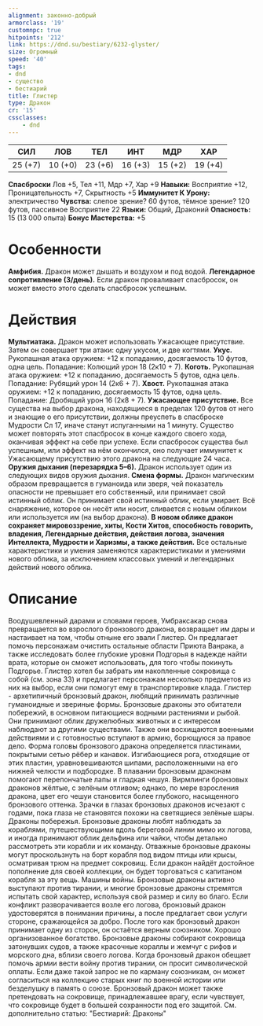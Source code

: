 ```yaml
---
alignment: законно-добрый
armorclass: '19'
customnpc: true
hitpoints: '212'
link: https://dnd.su/bestiary/6232-glyster/
size: Огромный
speed: '40'
tags:
- dnd
- существо
- бестиарий
title: Глистер
type: Дракон
cr: '15'
cssclasses:
    - dnd
---
```



| СИЛ | ЛОВ | ТЕЛ | ИНТ | МДР | ХАР |
|---|---|---|---|---|---|
| 25 (+7) | 10 (+0) | 23 (+6) | 16 (+3) | 15 (+2) | 19 (+4) |
**Спасброски** Лов +5, Тел +11, Мдр +7, Хар +9
**Навыки:** Восприятие +12, Проницательность +7, Скрытность +5
**Иммунитет К Урону:** электричество
**Чувства:** слепое зрение? 60 футов, тёмное зрение? 120 футов, пассивное Восприятие 22
**Языки:** Общий, Драконий
**Опасность:** 15 (13 000 опыта)
**Бонус Мастерства:** +5


# Особенности
**Амфибия.** Дракон может дышать и воздухом и под водой.
**Легендарное сопротивление (3/день).** Если дракон проваливает спасбросок, он может вместо этого сделать спасбросок успешным.


# Действия
**Мультиатака.** Дракон может использовать Ужасающее присутствие. Затем он совершает три атаки: одну укусом, и две когтями.
**Укус.** Рукопашная атака оружием: +12 к попаданию, досягаемость 10 футов, одна цель. Попадание: Колющий урон 18 (2к10 + 7).
**Коготь.** Рукопашная атака оружием: +12 к попаданию, досягаемость 5 футов, одна цель. Попадание: Рубящий урон 14 (2к6 + 7).
**Хвост.** Рукопашная атака оружием: +12 к попаданию, досягаемость 15 футов, одна цель. Попадание: Дробящий урон 16 (2к8 + 7).
**Ужасающее присутствие.** Все существа на выбор дракона, находящиеся в пределах 120 футов от него и знающие о его присутствии, должны преуспеть в спасброске Мудрости Сл 17, иначе станут испуганными на 1 минуту. Существо может повторять этот спасбросок в конце каждого своего хода, оканчивая эффект на себе при успехе. Если спасбросок существа был успешным, или эффект на нём окончился, оно получает иммунитет к Ужасающему присутствию этого дракона на следующие 24 часа.
**Оружия дыхания (перезарядка 5–6).** Дракон использует один из следующих видов оружия дыхания.
**Смена формы.** Дракон магическим образом превращается в гуманоида или зверя, чей показатель опасности не превышает его собственный, или принимает свой истинный облик. Он принимает свой истинный облик, если умирает. Всё снаряжение, которое он несёт или носит, сливается с новым обликом или используется им (на выбор дракона).
**В новом облике дракон сохраняет мировоззрение, хиты, Кости Хитов, способность говорить, владения, Легендарные действия, действия логова, значения Интеллекта, Мудрости и Харизмы, а также действия.** Все остальные характеристики и умения заменяются характеристиками и умениями нового облика, за исключением классовых умений и легендарных действий нового облика.


# Описание
Воодушевленный дарами и словами героев, Умбраксакар снова превращается во взрослого бронзового дракона, возвращает им дары и настаивает на том, чтобы отныне его звали Глистер. Он предлагает помочь персонажам очистить остальные области Приюта Ванрака, а также исследовать более глубокие уровни Подгорья в надежде найти врата, которые он сможет использовать, для того чтобы покинуть Подгорье. Глистер хотел бы забрать им накопленные сокровища с собой (см. зона 33) и предлагает персонажам несколько предметов из них на выбор, если они помогут ему в транспортировке клада. Глистер - архетипичный бронзовый дракон, любящий принимать различные гуманоидные и звериные формы.  Бронзовые драконы это обитатели побережий, в основном питающиеся водными растениями и рыбой. Они принимают облик дружелюбных животных и с интересом наблюдают за другими существами. Также они восхищаются военными действиями и с готовностью вступают в армию, борющуюся за правое дело. Форма головы бронзового дракона определяется пластинами, покрытыми сетью рёбер и канавок. Изгибающиеся рога, отходящие от этих пластин, уравновешиваются шипами, расположенными на его нижней челюсти и подбородке. В плавании бронзовым драконам помогают перепончатые лапы и гладкая чешуя. Вирмлинги бронзовых драконов жёлтые, с зелёным отливом; однако, по мере взросления дракона, цвет его чешуи становится более глубокого, насыщенного бронзового оттенка. Зрачки в глазах бронзовых драконов исчезают с годами, пока глаза не становятся похожи на светящиеся зелёные шары. Драконы побережья. Бронзовые драконы любят наблюдать за кораблями, путешествующими вдоль береговой линии мимо их логова, и иногда принимают облик дельфина или чайки, чтобы детально рассмотреть эти корабли и их команду. Отважные бронзовые драконы могут проскользнуть на борт корабля под видом птицы или крысы, осматривая трюм на предмет сокровищ. Если дракон найдёт достойное пополнение для своей коллекции, он будет торговаться с капитаном корабля за эту вещь. Машины войны. Бронзовые драконы активно выступают против тирании, и многие бронзовые драконы стремятся испытать свой характер, используя свой размер и силу во благо. Если конфликт разворачивается возле его логова, бронзовый дракон удостоверятся в понимании причины, а после предлагает свои услуги стороне, сражающейся за добро. После того как бронзовый дракон принимает одну из сторон, он остаётся верным союзником. Хорошо организованное богатство. Бронзовые драконы собирают сокровища затонувших судов, а также красочные кораллы и жемчуг с рифов и морского дна, вблизи своего логова. Когда бронзовый дракон обещает помочь армии вести войну против тирании, он просит символической оплаты. Если даже такой запрос не по карману союзникам, он может согласиться на коллекцию старых книг по военной истории или безделушку в память о союзе. Бронзовый дракон может также претендовать на сокровище, принадлежавшее врагу, если чувствует, что сокровище будет в большей сохранности под его защитой. См. дополнительно статью: "Бестиарий: Драконы"